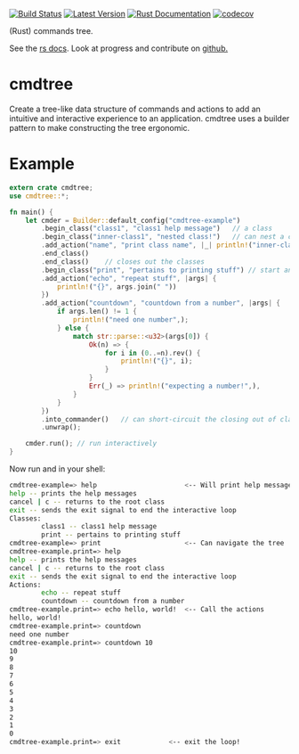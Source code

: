 [![Build Status](https://travis-ci.com/kurtlawrence/cmdtree.svg?branch=master)](https://travis-ci.com/kurtlawrence/cmdtree)
[![Latest Version](https://img.shields.io/crates/v/cmdtree.svg)](https://crates.io/crates/cmdtree) 
[![Rust Documentation](https://img.shields.io/badge/api-rustdoc-blue.svg)](https://docs.rs/cmdtree) 
[![codecov](https://codecov.io/gh/kurtlawrence/cmdtree/branch/master/graph/badge.svg)](https://codecov.io/gh/kurtlawrence/cmdtree)

(Rust) commands tree.

See the [rs docs](https://docs.rs/cmdtree/).
Look at progress and contribute on [github.](https://github.com/kurtlawrence/cmdtree)

# cmdtree

Create a tree-like data structure of commands and actions to add an intuitive and interactive experience to an application.
cmdtree uses a builder pattern to make constructing the tree ergonomic.

# Example

```rust ignore
extern crate cmdtree;
use cmdtree::*;

fn main() {
    let cmder = Builder::default_config("cmdtree-example")
        .begin_class("class1", "class1 help message")	// a class
        .begin_class("inner-class1", "nested class!")	// can nest a class
        .add_action("name", "print class name", |_| println!("inner-class1",))
        .end_class()
        .end_class()	// closes out the classes
        .begin_class("print", "pertains to printing stuff")	// start another class sibling to `class1`
        .add_action("echo", "repeat stuff", |args| {
            println!("{}", args.join(" "))
        })
        .add_action("countdown", "countdown from a number", |args| {
            if args.len() != 1 {
                println!("need one number",);
            } else {
                match str::parse::<u32>(args[0]) {
                    Ok(n) => {
                        for i in (0..=n).rev() {
                            println!("{}", i);
                        }
                    }
                    Err(_) => println!("expecting a number!",),
                }
            }
        })
        .into_commander()	// can short-circuit the closing out of classes
        .unwrap();

    cmder.run(); // run interactively
}
```

Now run and in your shell:

```sh
cmdtree-example=> help						<-- Will print help messages
help -- prints the help messages
cancel | c -- returns to the root class
exit -- sends the exit signal to end the interactive loop
Classes:
        class1 -- class1 help message
        print -- pertains to printing stuff
cmdtree-example=> print						<-- Can navigate the tree
cmdtree-example.print=> help
help -- prints the help messages
cancel | c -- returns to the root class
exit -- sends the exit signal to end the interactive loop
Actions:
        echo -- repeat stuff
        countdown -- countdown from a number
cmdtree-example.print=> echo hello, world!	<-- Call the actions
hello, world!
cmdtree-example.print=> countdown
need one number
cmdtree-example.print=> countdown 10
10
9
8
7
6
5
4
3
2
1
0
cmdtree-example.print=> exit			<-- exit the loop!
```